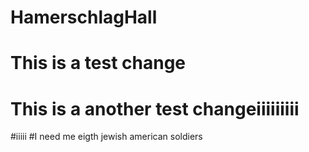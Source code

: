 # HamerschlagHall
# This is a test change
# This is a another test changeiiiiiiiii
#iiiii
#I need me eigth jewish american soldiers

